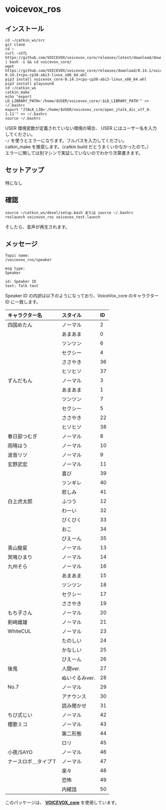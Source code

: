 # voicevox_ros
## インストール
```
cd ~/catkin_ws/src
git clone
cd ~
curl -sSfL https://github.com/VOICEVOX/voicevox_core/releases/latest/download/download.sh | bash -s && cd voicevox_core/
wget https://github.com/VOICEVOX/voicevox_core/releases/download/0.14.1/voicevox_core-0.14.1+cpu-cp38-abi3-linux_x86_64.whl
pip3 install voicevox_core-0.14.1+cpu-cp38-abi3-linux_x86_64.whl
pip3 install playsound
cd ~/catkin_ws
catkin_make
echo "export LD_LIBRARY_PATH='/home/$USER/voicevox_core/:$LD_LIBRARY_PATH'" >> ~/.bashrc
export "JTALK_LIB='/home/$USER/voicevox_core/open_jtalk_dic_utf_8-1.11'" >> ~/.bashrc
source ~/.bashrc
```
USER 環境変数が定義されていない環境の場合、
USER にはユーザー名を入力してください。<br>
```~/```
を使うとエラーになります。フルパスを入力してください。<br>
catkin_make を推奨します。（catkin build だとうまくいかなかったので。）<br>
エラーに関しては別マシンで実証していないのでわかり次第書きます。

## セットアップ
特になし

## 確認
```
source ~/catkin_ws/devel/setup.bash または source ~/.bashrc
roslaunch voicevox_ros voicevox_test.launch
```
そしたら、音声が再生されます。

## メッセージ
```
Topic name:
/voicevox_ros/speaker

msg type:
Speaker

id: Speaker ID
text: Talk text
```
Speaker ID の内訳は以下のようになっており、VoiceVox_core のキャラクターID に一致します。

|キャラクター名|スタイル|ID|
|:----|:----|:----|
|四国めたん|ノーマル|2|
||あまあま|0|
||ツンツン|6|
||セクシー|4|
||ささやき|36|
||ヒソヒソ|37|
|ずんだもん|ノーマル|3|
||あまあま|1|
||ツンツン|7|
||セクシー|5|
||ささやき|22|
||ヒソヒソ|38|
|春日部つむぎ|ノーマル|8|
|雨晴はう|ノーマル|10|
|波音リツ|ノーマル|9|
|玄野武宏|ノーマル|11|
||喜び|39|
||ツンギレ|40|
||悲しみ|41|
|白上虎太郎|ふつう|12|
||わーい|32|
||びくびく|33|
||おこ|34|
||びえーん|35|
|青山龍星|ノーマル|13|
|冥鳴ひまり|ノーマル|14|
|九州そら|ノーマル|16|
||あまあま|15|
||ツンツン|18|
||セクシー|17|
||ささやき|19|
|もち子さん|ノーマル|20|
|剣崎雌雄|ノーマル|21|
|WhiteCUL|ノーマル|23|
||たのしい|24|
||かなしい|25|
||びえーん|26|
|後鬼|人間ver.|27|
||ぬいぐるみver.|28|
|No.7|ノーマル|29|
||アナウンス|30|
||読み聞かせ|31|
|ちび式じい|ノーマル|42|
|櫻歌ミコ|ノーマル|43|
||第二形態|44|
||ロリ|45|
|小夜/SAYO|ノーマル|46|
|ナースロボ＿タイプＴ|ノーマル|47|
||楽々|48|
||恐怖|49|
||内緒話|50|

このパッケージは、
**[VOICEVOX_core](https://github.com/VOICEVOX/voicevox_core)**
を使用しています。
